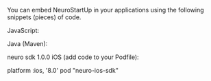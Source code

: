 You can embed NeuroStartUp in your applications using the following snippets (pieces) of code.

JavaScript:

<script src="https://localhost/neuro.sdk.min.js"></script>
Java (Maven):

<dependency>
  <groupId>neuro</groupId>
  <artifactId>sdk</artifactId>
  <version>1.0.0</version>
</dependency>
iOS (add code to your Podfile):

platform :ios, '8.0'
pod "neuro-ios-sdk"